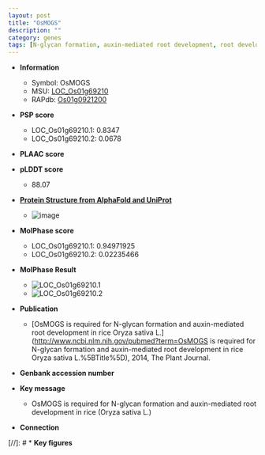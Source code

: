 ```yaml
---
layout: post
title: "OsMOGS"
description: ""
category: genes
tags: [N-glycan formation, auxin-mediated root development, root development, auxin]
---
```


* **Information**  
    + Symbol: OsMOGS  
    + MSU: [LOC_Os01g69210](http://rice.plantbiology.msu.edu/cgi-bin/ORF_infopage.cgi?orf=LOC_Os01g69210)  
    + RAPdb: [Os01g0921200](http://rapdb.dna.affrc.go.jp/viewer/gbrowse_details/irgsp1?name=Os01g0921200)  

* **PSP score**  
    + LOC_Os01g69210.1: 0.8347 
    + LOC_Os01g69210.2: 0.0678 

* **PLAAC score**  


* **pLDDT score**
    + 88.07

* **[Protein Structure from AlphaFold and UniProt](https://www.uniprot.org/uniprotkb/A0A0P0VC79/entry#structure)**
    + ![image](https://ricepsp.github.io/images/A/AF-A0A0P0VC79-F1.png)

* **MolPhase score**
    + LOC_Os01g69210.1: 0.94971925
    + LOC_Os01g69210.2: 0.02235466

* **MolPhase Result**
    + ![LOC_Os01g69210.1](https://304243504.github.io/Pictures/LOC_Os01g/LOC_Os01g69210.1.png)
    + ![LOC_Os01g69210.2](https://304243504.github.io/Pictures/LOC_Os01g/LOC_Os01g69210.2.png)

* **Publication**  
    + [OsMOGS is required for N-glycan formation and auxin-mediated root development in rice Oryza sativa L.](http://www.ncbi.nlm.nih.gov/pubmed?term=OsMOGS is required for N-glycan formation and auxin-mediated root development in rice Oryza sativa L.%5BTitle%5D), 2014, The Plant Journal.

* **Genbank accession number**  

* **Key message**  
    + OsMOGS is required for N-glycan formation and auxin-mediated root development in rice (Oryza sativa L.)

* **Connection**  

[//]: # * **Key figures**  


